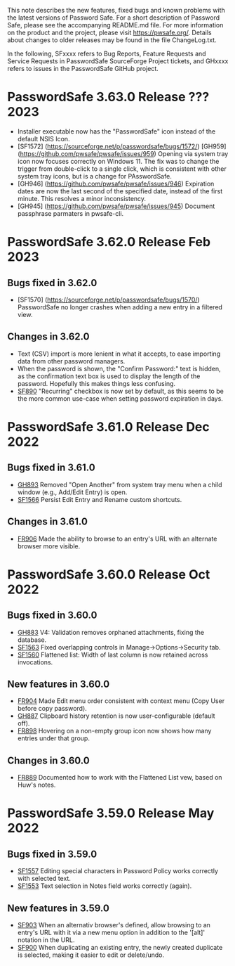This note describes the new features, fixed bugs and known problems with the latest versions of Password Safe. For a short description of
Password Safe, please see the accompanying README.md file. For more information on the product and the project, please visit
https://pwsafe.org/. Details about changes to older releases may be found in the file ChangeLog.txt.

In the following, SFxxxx refers to Bug Reports, Feature Requests and Service Requests in PasswordSafe SourceForge Project tickets, and GHxxxx refers to issues in the PasswordSafe GitHub project.

PasswordSafe 3.63.0 Release ??? 2023
====================================
* Installer executable now has the "PasswordSafe" icon instead of the default NSIS Icon.
* [SF1572] (https://sourceforge.net/p/passwordsafe/bugs/1572/) [GH959] (https://github.com/pwsafe/pwsafe/issues/959) Opening via system tray icon now focuses correctly on Windows 11. The fix was to change the trigger from double-click to a single click, which is consistent with other system tray icons, but is a change for PAsswordSafe.
* [GH946] (https://github.com/pwsafe/pwsafe/issues/946) Expiration dates are now the last second of the specified date, instead of the first minute. This resolves a minor inconsistency.
* [GH945] (https://github.com/pwsafe/pwsafe/issues/945) Document passphrase parmaters in pwsafe-cli.

PasswordSafe 3.62.0 Release Feb 2023
====================================

Bugs fixed in 3.62.0
--------------------
* [SF1570] (https://sourceforge.net/p/passwordsafe/bugs/1570/) PasswordSafe no longer crashes when adding a new entry in a filtered view.

Changes in 3.62.0
-----------------
* Text (CSV) import is more lenient in what it accepts, to ease importing data from other password managers.
* When the password is shown, the "Confirm Password:" text is hidden, as the confirmation text
box is used to display the length of the password. Hopefully this makes things less confusing.
* [SF890](https://sourceforge.net/p/passwordsafe/feature-requests/890/) "Recurring" checkbox is now set by default, as this seems to be the more common use-case when setting password expiration in days.

PasswordSafe 3.61.0 Release Dec 2022
====================================

Bugs fixed in 3.61.0
--------------------
* [GH893](https://github.com/pwsafe/pwsafe/issues/893) Removed "Open Another" from system tray menu when a child window (e.g., Add/Edit Entry) is open.
* [SF1566](https://sourceforge.net/p/passwordsafe/bugs/1566/)  Persist Edit Entry and Rename custom shortcuts.

Changes in 3.61.0
-----------------
* [FR906](https://sourceforge.net/p/passwordsafe/feature-requests/906/) Made the ability to browse to an entry's URL with an alternate browser more visible.

PasswordSafe 3.60.0 Release Oct 2022
====================================

Bugs fixed in 3.60.0
--------------------
* [GH883](https://github.com/pwsafe/pwsafe/issues/883) V4: Validation removes orphaned attachments, fixing the database.
* [SF1563](https://sourceforge.net/p/passwordsafe/bugs/1563/) Fixed overlapping controls in Manage->Options->Security tab.
* [SF1560](https://sourceforge.net/p/passwordsafe/bugs/1560/) Flattened list: Width of last column is now retained across invocations.

New features in 3.60.0
----------------------
* [FR904](https://sourceforge.net/p/passwordsafe/feature-requests/904/) Made Edit menu order consistent with context menu (Copy User before copy password).
* [GH887](https://github.com/pwsafe/pwsafe/issues/887) Clipboard history retention is now user-configurable (default off).
* [FR898](https://sourceforge.net/p/passwordsafe/feature-requests/898/) Hovering on a non-empty group icon now shows how many entries under that group.

Changes in 3.60.0
-----------------
* [FR889](https://sourceforge.net/p/passwordsafe/feature-requests/889/) Documented how to work with the Flattened List vew, based on Huw's notes.

PasswordSafe 3.59.0 Release May 2022
====================================

Bugs fixed in 3.59.0
--------------------
* [SF1557](https://sourceforge.net/p/passwordsafe/bugs/1557/) Editing special characters in Password Policy works correctly with selected text.
* [SF1553](https://sourceforge.net/p/passwordsafe/bugs/1553/) Text selection in Notes field works correctly (again).

New features in 3.59.0
----------------------
* [SF903](https://sourceforge.net/p/passwordsafe/feature-requests/903/) When an alternativ browser's defined, allow browsing to an entry's URL with it via a new menu option
in addition to the '[alt]' notation in the URL.
* [SF900](https://sourceforge.net/p/passwordsafe/feature-requests/900/) When duplicating an existing entry, the newly created duplicate is selected, making it easier to edit or delete/undo.

